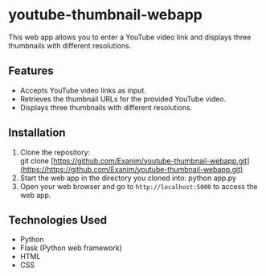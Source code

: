 # youtube-thumbnail-webapp  
  
This web app allows you to enter a YouTube video link and displays three thumbnails with different resolutions.  
  
## Features  
  
- Accepts YouTube video links as input.  
- Retrieves the thumbnail URLs for the provided YouTube video.  
- Displays three thumbnails with different resolutions.  
  
## Installation  
  
1. Clone the repository:  
     git clone [https://github.com/Exanim/youtube-thumbnail-webapp.git](https://https://github.com/Exanim/youtube-thumbnail-webapp.git)
2. Start the web app in the directory you cloned into:
	 python app.py
3. Open your web browser and go to `http://localhost:5000` to access the web app.

## Technologies Used  

-  Python 
-  Flask (Python web framework) 
-  HTML 
-  CSS